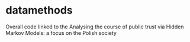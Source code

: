 # datamethods
Overall code linked to the Analysing the course of public trust via Hidden Markov Models: a focus on the Polish society
